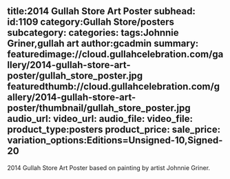 title:2014 Gullah Store Art Poster
subhead:
id:1109
category:Gullah Store/posters
subcategory:
categories:
tags:Johnnie Griner,gullah art
author:gcadmin
summary:
featuredimage://cloud.gullahcelebration.com/gallery/2014-gullah-store-art-poster/gullah_store_poster.jpg
featuredthumb://cloud.gullahcelebration.com/gallery/2014-gullah-store-art-poster/thumbnail/gullah_store_poster.jpg
audio_url:
video_url:
audio_file:
video_file:
product_type:posters
product_price:
sale_price:
variation_options:Editions=Unsigned-10,Signed-20
---
2014 Gullah Store Art Poster based on painting by artist Johnnie Griner.